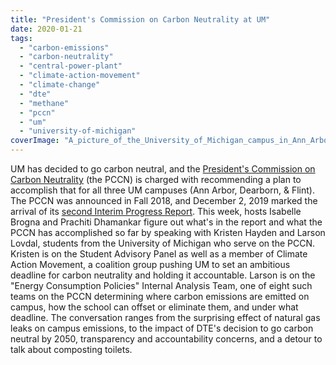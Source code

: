 ```yaml
---
title: "President's Commission on Carbon Neutrality at UM"
date: 2020-01-21
tags: 
  - "carbon-emissions"
  - "carbon-neutrality"
  - "central-power-plant"
  - "climate-action-movement"
  - "climate-change"
  - "dte"
  - "methane"
  - "pccn"
  - "um"
  - "university-of-michigan"
coverImage: "A_picture_of_the_University_of_Michigan_campus_in_Ann_Arbor_Michigan_USA.jpg"
---
```


UM has decided to go carbon neutral, and the [President's Commission on Carbon Neutrality](http://sustainability.umich.edu/carbonneutrality) (the PCCN) is charged with recommending a plan to accomplish that for all three UM campuses (Ann Arbor, Dearborn, & Flint). The PCCN was announced in Fall 2018, and December 2, 2019 marked the arrival of its [second Interim Progress Report](http://sustainability.umich.edu/media/files/U-M-Carbon-Neutrality-Fall-2019-Report.pdf). This week, hosts Isabelle Brogna and Prachiti Dhamankar figure out what's in the report and what the PCCN has accomplished so far by speaking with Kristen Hayden and Larson Lovdal, students from the University of Michigan who serve on the PCCN. Kristen is on the Student Advisory Panel as well as a member of Climate Action Movement, a coalition group pushing UM to set an ambitious deadline for carbon neutrality and holding it accountable. Larson is on the "Energy Consumption Policies" Internal Analysis Team, one of eight such teams on the PCCN determining where carbon emissions are emitted on campus, how the school can offset or eliminate them, and under what deadline. The conversation ranges from the surprising effect of natural gas leaks on campus emissions, to the impact of DTE's decision to go carbon neutral by 2050, transparency and accountability concerns, and a detour to talk about composting toilets.
